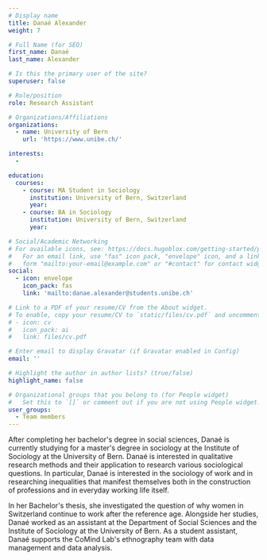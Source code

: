 ```yaml
---
# Display name
title: Danaé Alexander
weight: 7

# Full Name (for SEO)
first_name: Danaé 
last_name: Alexander

# Is this the primary user of the site?
superuser: false

# Role/position
role: Research Assistant

# Organizations/Affiliations
organizations:
  - name: University of Bern
    url: 'https://www.unibe.ch/'

interests:
  - 

education:
  courses:
    - course: MA Student in Sociology
      institution: University of Bern, Switzerland
      year: 
    - course: BA in Sociology
      institution: University of Bern, Switzerland
      year: 

# Social/Academic Networking
# For available icons, see: https://docs.hugoblox.com/getting-started/page-builder/#icons
#   For an email link, use "fas" icon pack, "envelope" icon, and a link in the
#   form "mailto:your-email@example.com" or "#contact" for contact widget.
social:
  - icon: envelope
    icon_pack: fas
    link: 'mailto:danae.alexander@students.unibe.ch'

# Link to a PDF of your resume/CV from the About widget.
# To enable, copy your resume/CV to `static/files/cv.pdf` and uncomment the lines below.
# - icon: cv
#   icon_pack: ai
#   link: files/cv.pdf

# Enter email to display Gravatar (if Gravatar enabled in Config)
email: ''

# Highlight the author in author lists? (true/false)
highlight_name: false

# Organizational groups that you belong to (for People widget)
#   Set this to `[]` or comment out if you are not using People widget.
user_groups:
  - Team members
---
```

After completing her bachelor's degree in social sciences, Danaé is currently studying for a master's degree in sociology at the Institute of Sociology at the University of Bern. Danaé is interested in qualitative research methods and their application to research various sociological questions. In particular, Danaé is interested in the sociology of work and in researching inequalities that manifest themselves both in the construction of professions and in everyday working life itself. 

In her Bachelor's thesis, she investigated the question of why women in Switzerland continue to work after the reference age. Alongside her studies, Danaé worked as an assistant at the Department of Social Sciences and the Institute of Sociology at the University of Bern. As a student assistant, Danaé supports the CoMind Lab's ethnography team with data management and data analysis.

